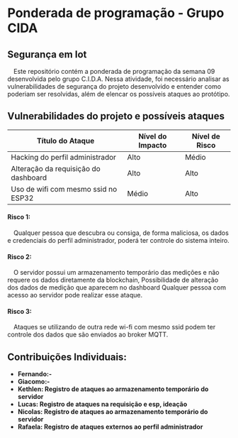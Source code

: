 # Ponderada de programação - Grupo CIDA
## Segurança em Iot

&emsp;Este repositório contém a ponderada de programação da semana 09 desenvolvida pelo grupo C.I.D.A. Nessa atividade, foi necessário analisar as vulnerabilidades de segurança do projeto desenvolvido e entender como poderiam ser resolvidas, além de elencar os possíveis ataques ao protótipo.

## Vulnerabilidades do projeto e possíveis ataques


|Título do Ataque|Nível do Impacto|Nível de Risco
|----|----|----|
|Hacking do perfil administrador|Alto|Médio|
|Alteração da requisição do dashboard|Alto|Alto|
|Uso de wifi com mesmo ssid no ESP32|Médio|Alto|

#### Risco 1:
&emsp;Qualquer pessoa que descubra ou consiga, de forma maliciosa, os dados e credenciais do perfil administrador, poderá ter controle do sistema inteiro.

#### Risco 2:
&emsp;O servidor possui um armazenamento temporário das medições e não requere os dados diretamente da blockchain, Possibilidade de alteração dos dados de medição que aparecem no dashboard Qualquer pessoa com acesso ao servidor pode realizar esse ataque.

#### Risco 3:
&emsp;Ataques se utilizando de outra rede wi-fi com mesmo ssid podem ter controle dos dados que são enviados ao broker MQTT.

## Contribuições Individuais: 
* **Fernando:-**
* **Giacomo:-**
* **Kethlen: Registro de ataques ao armazenamento temporário do servidor**
* **Lucas: Registro de ataques na requisição e esp, ideação**
* **Nicolas: Registro de ataques ao armazenamento temporário do servidor**
* **Rafaela: Registro de ataques externos ao perfil administrador** 
